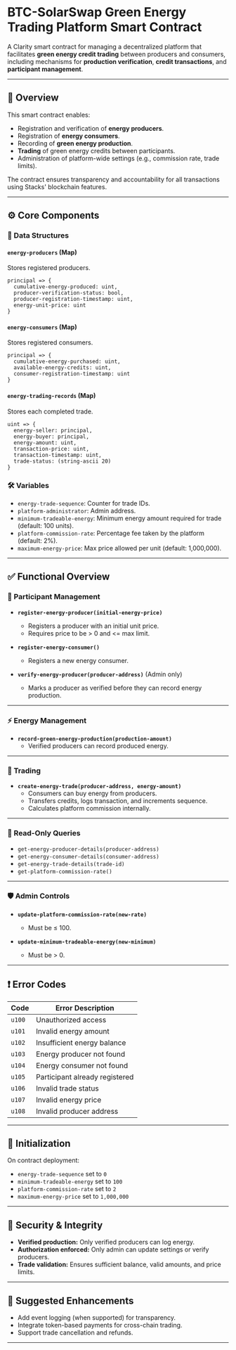 
# BTC-SolarSwap Green Energy Trading Platform Smart Contract

A Clarity smart contract for managing a decentralized platform that facilitates **green energy credit trading** between producers and consumers, including mechanisms for **production verification**, **credit transactions**, and **participant management**.

---

## 📜 Overview

This smart contract enables:
- Registration and verification of **energy producers**.
- Registration of **energy consumers**.
- Recording of **green energy production**.
- **Trading** of green energy credits between participants.
- Administration of platform-wide settings (e.g., commission rate, trade limits).

The contract ensures transparency and accountability for all transactions using Stacks' blockchain features.

---

## ⚙️ Core Components

### 📌 Data Structures

#### `energy-producers` (Map)
Stores registered producers.
```clarity
principal => {
  cumulative-energy-produced: uint,
  producer-verification-status: bool,
  producer-registration-timestamp: uint,
  energy-unit-price: uint
}
```

#### `energy-consumers` (Map)
Stores registered consumers.
```clarity
principal => {
  cumulative-energy-purchased: uint,
  available-energy-credits: uint,
  consumer-registration-timestamp: uint
}
```

#### `energy-trading-records` (Map)
Stores each completed trade.
```clarity
uint => {
  energy-seller: principal,
  energy-buyer: principal,
  energy-amount: uint,
  transaction-price: uint,
  transaction-timestamp: uint,
  trade-status: (string-ascii 20)
}
```

### 🛠️ Variables

- `energy-trade-sequence`: Counter for trade IDs.
- `platform-administrator`: Admin address.
- `minimum-tradeable-energy`: Minimum energy amount required for trade (default: 100 units).
- `platform-commission-rate`: Percentage fee taken by the platform (default: 2%).
- `maximum-energy-price`: Max price allowed per unit (default: 1,000,000).

---

## ✅ Functional Overview

### 👥 Participant Management

- **`register-energy-producer(initial-energy-price)`**
  - Registers a producer with an initial unit price.
  - Requires price to be > 0 and <= max limit.

- **`register-energy-consumer()`**
  - Registers a new energy consumer.

- **`verify-energy-producer(producer-address)`** (Admin only)
  - Marks a producer as verified before they can record energy production.

---

### ⚡ Energy Management

- **`record-green-energy-production(production-amount)`**
  - Verified producers can record produced energy.

---

### 🔁 Trading

- **`create-energy-trade(producer-address, energy-amount)`**
  - Consumers can buy energy from producers.
  - Transfers credits, logs transaction, and increments sequence.
  - Calculates platform commission internally.

---

### 🧾 Read-Only Queries

- `get-energy-producer-details(producer-address)`
- `get-energy-consumer-details(consumer-address)`
- `get-energy-trade-details(trade-id)`
- `get-platform-commission-rate()`

---

### 🛡️ Admin Controls

- **`update-platform-commission-rate(new-rate)`**
  - Must be ≤ 100.

- **`update-minimum-tradeable-energy(new-minimum)`**
  - Must be > 0.

---

## ❗ Error Codes

| Code | Error Description |
|------|--------------------|
| `u100` | Unauthorized access |
| `u101` | Invalid energy amount |
| `u102` | Insufficient energy balance |
| `u103` | Energy producer not found |
| `u104` | Energy consumer not found |
| `u105` | Participant already registered |
| `u106` | Invalid trade status |
| `u107` | Invalid energy price |
| `u108` | Invalid producer address |

---

## 🧪 Initialization

On contract deployment:
- `energy-trade-sequence` set to `0`
- `minimum-tradeable-energy` set to `100`
- `platform-commission-rate` set to `2`
- `maximum-energy-price` set to `1,000,000`

---

## 🔐 Security & Integrity

- **Verified production:** Only verified producers can log energy.
- **Authorization enforced:** Only admin can update settings or verify producers.
- **Trade validation:** Ensures sufficient balance, valid amounts, and price limits.

---

## 🧰 Suggested Enhancements

- Add event logging (when supported) for transparency.
- Integrate token-based payments for cross-chain trading.
- Support trade cancellation and refunds.

---
